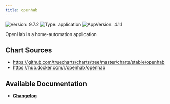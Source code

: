 ```yaml
---
title: openhab
---
```


![Version: 9.7.2](https://img.shields.io/badge/Version-9.7.2-informational?style=flat-square) ![Type: application](https://img.shields.io/badge/Type-application-informational?style=flat-square) ![AppVersion: 4.1.1](https://img.shields.io/badge/AppVersion-4.1.1-informational?style=flat-square)

OpenHab is a home-automation application

## Chart Sources

- https://github.com/truecharts/charts/tree/master/charts/stable/openhab
- https://hub.docker.com/r/openhab/openhab

## Available Documentation

- [**Changelog**](./CHANGELOG.md)
